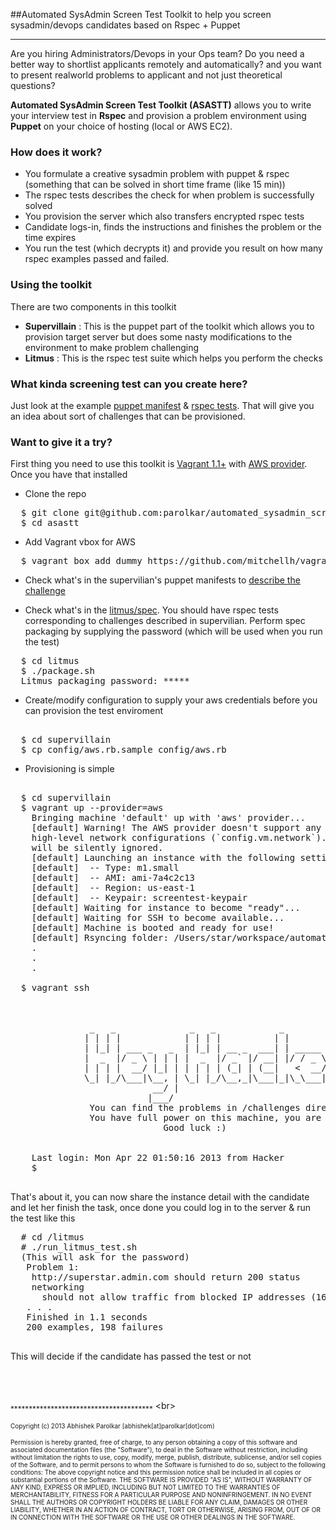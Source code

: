 ##Automated SysAdmin Screen Test 
Toolkit to help you screen sysadmin/devops candidates based on Rspec + Puppet

---------------------------------------------------------


Are you hiring Administrators/Devops in your Ops team? Do you need a better way to shortlist applicants remotely and automatically? and you want to present realworld problems to applicant and not just theoretical questions? 

**Automated SysAdmin Screen Test Toolkit (ASASTT)** allows you to write your interview test in **Rspec** and provision a problem environment using **Puppet** on your choice of hosting (local or AWS EC2). 

### How does it work?

* You formulate a creative sysadmin problem with puppet & rspec (something that can be solved in short time frame (like 15 min))
* The rspec tests describes the check for when problem is successfully solved
* You provision the server which also transfers encrypted rspec tests 
* Candidate logs-in, finds the instructions and finishes the problem or the time expires
* You run the test (which decrypts it) and provide you result on how many rspec examples passed and failed.


### Using the toolkit
There are two components in this toolkit
 
* **Supervillain** : This is the puppet part of the toolkit which allows you to provision target server but does some nasty modifications to the environment to make problem challenging
* **Litmus** : This is the rspec test suite which helps you perform the checks

### What kinda screening test can you create here?

Just look at the example [puppet manifest](https://github.com/parolkar/automated_sysadmin_screen_test/blob/master/supervillain/puppet/modules/destructor/manifests/test_1.pp)   & [rspec tests](https://github.com/parolkar/automated_sysadmin_screen_test/blob/master/litmus/spec/problem_1_spec.rb). That will give you an idea about sort of challenges that can be provisioned.

### Want to give it a try?

First thing you need to use this toolkit is [Vagrant 1.1+](http://www.vagrantup.com/) with [AWS provider](https://github.com/mitchellh/vagrant-aws). Once you have that installed

* Clone the repo 
<pre>
  $ git clone git@github.com:parolkar/automated_sysadmin_screen_test.git asastt
  $ cd asastt
</pre>  
* Add Vagrant vbox for AWS
<pre>
  $ vagrant box add dummy https://github.com/mitchellh/vagrant-aws/raw/master/dummy.box
</pre> 

* Check what's in the supervilian's puppet manifests to [describe the challenge](https://github.com/parolkar/automated_sysadmin_screen_test/blob/master/supervillain/puppet/modules/destructor/manifests/test_1.pp)  
  
* Check what's in the [litmus/spec](https://github.com/parolkar/automated_sysadmin_screen_test/blob/master/litmus/spec/problem_1_spec.rb). You should have rspec tests corresponding to challenges described in supervilian. Perform spec packaging by supplying the password (which will be used when you run the test)
<pre>
  $ cd litmus
  $ ./package.sh
  Litmus packaging password: *****
</pre>  
  
* Create/modify configuration to supply your aws credentials before you can provision the test enviroment
<pre>  
  $ cd supervillain
  $ cp config/aws.rb.sample config/aws.rb
</pre>

* Provisioning is simple 
<pre> 
  $ cd supervillain
  $ vagrant up --provider=aws
    Bringing machine 'default' up with 'aws' provider...
    [default] Warning! The AWS provider doesn't support any of the Vagrant
    high-level network configurations (`config.vm.network`). They
    will be silently ignored.
    [default] Launching an instance with the following settings...
    [default]  -- Type: m1.small
    [default]  -- AMI: ami-7a4c2c13
    [default]  -- Region: us-east-1
    [default]  -- Keypair: screentest-keypair
    [default] Waiting for instance to become "ready"...
    [default] Waiting for SSH to become available...
    [default] Machine is booted and ready for use!
    [default] Rsyncing folder: /Users/star/workspace/automated_sysadmin_screentest/supervillain/ => /vagrant
    .
    .
    .
    
  $ vagrant ssh

    

               _   _              _   _            _
              | | | |            | | | |          | |
              | |_| | ___ _   _  | |_| | __ _  ___| | _____ _ __
              |  _  |/ _ \ | | | |  _  |/ _` |/ __| |/ / _ \ '__|
              | | | |  __/ |_| | | | | | (_| | (__|   <  __/ |
              \_| |_/\___|\__, | \_| |_/\__,_|\___|_|\_\___|_|
                           __/ |
                          |___/
               You can find the problems in /challenges directory
               You have full power on this machine, you are sudoer
                             Good luck :)


    Last login: Mon Apr 22 01:50:16 2013 from Hacker
    $
    
</pre>

That's about it, you can now share the instance detail with the candidate and let her finish the task, once done you could log in to the server & run the test like this

<pre>
  # cd /litmus
  # ./run_litmus_test.sh
  (This will ask for the password)
   Problem 1:
    http://superstar.admin.com should return 200 status
    networking
      should not allow traffic from blocked IP addresses (165.4.45.3) (FAILED - 1)
   . . .
   Finished in 1.1 seconds
   200 examples, 198 failures
  
</pre>

This will decide if the candidate has passed the test or not



<br/>
<br/>

<sub>***************************************</sub>
<br\>

<sub><font size='1'>
Copyright (c) 2013 Abhishek Parolkar [abhishek[at]parolkar[dot]com)

Permission is hereby granted, free of charge, to any person obtaining a copy of this software and associated documentation files (the "Software"), to deal in the Software without restriction, including without limitation the rights to use, copy, modify, merge, publish, distribute, sublicense, and/or sell copies of the Software, and to permit persons to whom the Software is furnished to do so, subject to the following conditions:
The above copyright notice and this permission notice shall be included in all copies or substantial portions of the Software.
THE SOFTWARE IS PROVIDED "AS IS", WITHOUT WARRANTY OF ANY KIND, EXPRESS OR IMPLIED, INCLUDING BUT NOT LIMITED TO THE WARRANTIES OF MERCHANTABILITY, FITNESS FOR A PARTICULAR PURPOSE AND NONINFRINGEMENT. IN NO EVENT SHALL THE AUTHORS OR COPYRIGHT HOLDERS BE LIABLE FOR ANY CLAIM, DAMAGES OR OTHER LIABILITY, WHETHER IN AN ACTION OF CONTRACT, TORT OR OTHERWISE, ARISING FROM, OUT OF OR IN CONNECTION WITH THE SOFTWARE OR THE USE OR OTHER DEALINGS IN THE SOFTWARE.
</font></sub>

